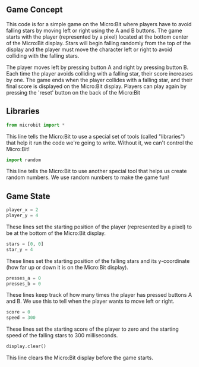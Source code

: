 ## Game Concept
This code is for a simple game on the Micro:Bit where players have to avoid falling stars by moving left or right using the A and B buttons. The game starts with the player (represented by a pixel) located at the bottom center of the Micro:Bit display. Stars will begin falling randomly from the top of the display and the player must move the character left or right to avoid colliding with the falling stars.

The player moves left by pressing button A and right by pressing button B. Each time the player avoids colliding with a falling star, their score increases by one. The game ends when the player collides with a falling star, and their final score is displayed on the Micro:Bit display. Players can play again by pressing the 'reset' button on the back of the Micro:Bit

## Libraries
```py
from microbit import *
```

This line tells the Micro:Bit to use a special set of tools (called "libraries") that help it run the code we're going to write. Without it, we can't control the Micro:Bit!

```py
import random
```

This line tells the Micro:Bit to use another special tool that helps us create random numbers. We use random numbers to make the game fun!

## Game State

```py
player_x = 2
player_y = 4
```

These lines set the starting position of the player (represented by a pixel) to be at the bottom of the Micro:Bit display.

```py
stars = [0, 0]
star_y = 4
```

These lines set the starting position of the falling stars and its y-coordinate (how far up or down it is on the Micro:Bit display).

```py
presses_a = 0
presses_b = 0
```

These lines keep track of how many times the player has pressed buttons A and B. We use this to tell when the player wants to move left or right.

```py
score = 0
speed = 300
```

These lines set the starting score of the player to zero and the starting speed of the falling stars to 300 milliseconds.

```py
display.clear()
```

This line clears the Micro:Bit display before the game starts.
